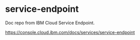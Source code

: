 # service-endpoint
Doc repo from IBM Cloud Service Endpoint. 

https://console.cloud.ibm.com/docs/services/service-endpoint









